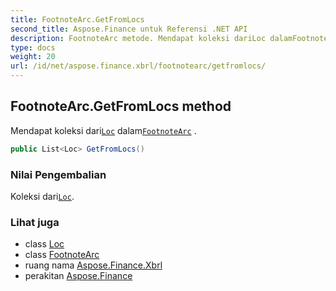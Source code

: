 ```yaml
---
title: FootnoteArc.GetFromLocs
second_title: Aspose.Finance untuk Referensi .NET API
description: FootnoteArc metode. Mendapat koleksi dariLoc dalamFootnoteArc .
type: docs
weight: 20
url: /id/net/aspose.finance.xbrl/footnotearc/getfromlocs/
---
```

## FootnoteArc.GetFromLocs method

Mendapat koleksi dari[`Loc`](../../loc/) dalam[`FootnoteArc`](../) .

```csharp
public List<Loc> GetFromLocs()
```

### Nilai Pengembalian

Koleksi dari[`Loc`](../../loc/).

### Lihat juga

* class [Loc](../../loc/)
* class [FootnoteArc](../)
* ruang nama [Aspose.Finance.Xbrl](../../footnotearc/)
* perakitan [Aspose.Finance](../../../)


